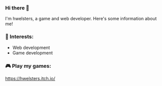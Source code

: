 ### Hi there 👋
I'm hwelsters, a game and web developer. Here's some information about me!

### 🔨 Interests:
- Web development
- Game development

### 🎮 Play my games:
https://hwelsters.itch.io/
